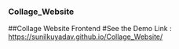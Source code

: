 ### Collage_Website
##Collage Website Frontend
#See the Demo
Link : https://sunilkuyadav.github.io/Collage_Website/
